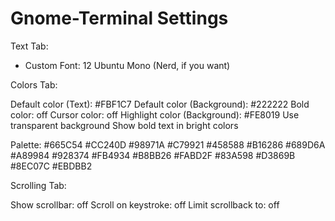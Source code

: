 # Gnome-Terminal Settings

Text Tab:

* Custom Font: 12 Ubuntu Mono (Nerd, if you want)

Colors Tab:

Default color (Text): #FBF1C7 
Default color (Background): #222222
Bold color: off
Cursor color: off
Highlight color (Background): #FE8019
Use transparent background
Show bold text in bright colors

Palette:
  #665C54 #CC240D #98971A #C79921 #458588 #B16286 #689D6A #A89984
  #928374 #FB4934 #B8BB26 #FABD2F #83A598 #D3869B #8EC07C #EBDBB2

Scrolling Tab:

Show scrollbar: off
Scroll on keystroke: off
Limit scrollback to: off
